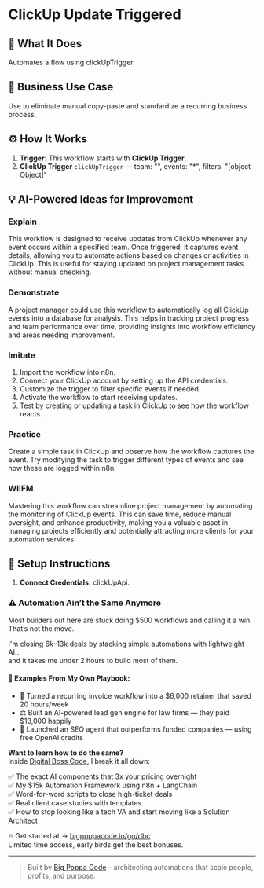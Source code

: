 # ClickUp Update Triggered
  ## 🚀 What It Does
  Automates a flow using clickUpTrigger.
  
  ## 💼 Business Use Case
  Use to eliminate manual copy-paste and standardize a recurring business process.
  
  ## ⚙️ How It Works
  1. **Trigger:** This workflow starts with **ClickUp Trigger**.
  2. **ClickUp Trigger** `clickUpTrigger` — team: "", events: "*", filters: "[object Object]"
  
  ## 💡 AI-Powered Ideas for Improvement
  ### Explain
This workflow is designed to receive updates from ClickUp whenever any event occurs within a specified team. Once triggered, it captures event details, allowing you to automate actions based on changes or activities in ClickUp. This is useful for staying updated on project management tasks without manual checking.

### Demonstrate
A project manager could use this workflow to automatically log all ClickUp events into a database for analysis. This helps in tracking project progress and team performance over time, providing insights into workflow efficiency and areas needing improvement.

### Imitate
1. Import the workflow into n8n.
2. Connect your ClickUp account by setting up the API credentials.
3. Customize the trigger to filter specific events if needed.
4. Activate the workflow to start receiving updates.
5. Test by creating or updating a task in ClickUp to see how the workflow reacts.

### Practice
Create a simple task in ClickUp and observe how the workflow captures the event. Try modifying the task to trigger different types of events and see how these are logged within n8n.

### WIIFM
Mastering this workflow can streamline project management by automating the monitoring of ClickUp events. This can save time, reduce manual oversight, and enhance productivity, making you a valuable asset in managing projects efficiently and potentially attracting more clients for your automation services.
  
  ## 🔧 Setup Instructions
  1. **Connect Credentials:** clickUpApi.
  
### ⚠️ Automation Ain’t the Same Anymore

Most builders out here are stuck doing $500 workflows and calling it a win.  
That’s not the move.  

I'm closing $6k–$13k deals by stacking simple automations with lightweight AI...  
and it takes me under 2 hours to build most of them.

#### 🧠 Examples From My Own Playbook:
- 🔁 Turned a recurring invoice workflow into a $6,000 retainer that saved 20 hours/week  
- ⚖️ Built an AI-powered lead gen engine for law firms — they paid $13,000 happily  
- 🚀 Launched an SEO agent that outperforms funded companies — using free OpenAI credits  

**Want to learn how to do the same?**  
Inside [Digital Boss Code](https://bigpoppacode.io/go/dbc), I break it all down:

✅ The exact AI components that 3x your pricing overnight  
✅ My $15k Automation Framework using n8n + LangChain  
✅ Word-for-word scripts to close high-ticket deals  
✅ Real client case studies with templates  
✅ How to stop looking like a tech VA and start moving like a Solution Architect  

🔥 Get started at → [bigpoppacode.io/go/dbc](https://bigpoppacode.io/go/dbc)  
Limited time access, early birds get the best bonuses.

---
> Built by [Big Poppa Code](https://bigpoppacode.io) – architecting automations that scale people, profits, and purpose.
  